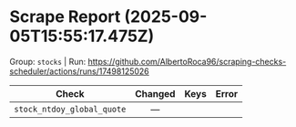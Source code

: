 # Scrape Report (2025-09-05T15:55:17.475Z)

Group: `stocks`  |  Run: https://github.com/AlbertoRoca96/scraping-checks-scheduler/actions/runs/17498125026

| Check | Changed | Keys | Error |
|---|:---:|:--|:--|
| `stock_ntdoy_global_quote` | — |  |  |
